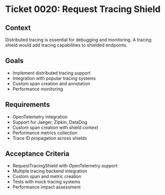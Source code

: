 # Ticket 0020: Request Tracing Shield

## Context
Distributed tracing is essential for debugging and monitoring. A tracing shield would add tracing capabilities to shielded endpoints.

## Goals
- Implement distributed tracing support
- Integration with popular tracing systems
- Custom span creation and annotation
- Performance monitoring

## Requirements
- OpenTelemetry integration
- Support for Jaeger, Zipkin, DataDog
- Custom span creation with shield context
- Performance metrics collection
- Trace ID propagation across shields

## Acceptance Criteria
- RequestTracingShield with OpenTelemetry support
- Multiple tracing backend integration
- Custom span and metric creation
- Tests with mock tracing systems
- Performance impact assessment